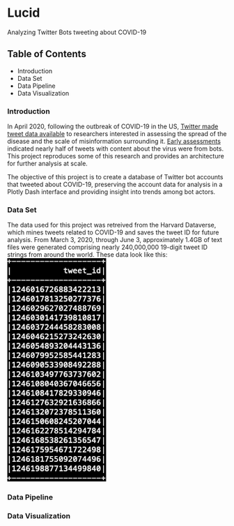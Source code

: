 # Lucid
Analyzing Twitter Bots tweeting about COVID-19

## Table of Contents
* Introduction
* Data Set
* Data Pipeline
* Data Visualization

### Introduction
In April 2020, following the outbreak of COVID-19 in the US, [Twitter made tweet data available](https://www.reuters.com/article/us-health-coronavirus-twitter-data/twitter-opens-up-data-for-researchers-to-study-covid-19-tweets-idUSKBN22B2Q1) to researchers interested in assessing the spread of the disease and the scale of misinformation surrounding it. [Early assessments](https://www.cbsnews.com/news/bots-account-for-nearly-half-of-twitter-accounts-spreading-coronavirus-misinformation-researchers-say/) indicated nearly half of tweets with content about the virus were from bots. This project reproduces some of this research and provides an architecture for further analysis at scale.

The objective of this project is to create a database of Twitter bot accounts that tweeted about COVID-19, preserving the account data for analysis in a Plotly Dash interface and providing insight into trends among bot actors.

### Data Set
The data used for this project was retreived from the Harvard Dataverse, which mines tweets related to COVID-19 and saves the tweet ID for future analysis. From March 3, 2020, through June 3, approximately 1.4GB of text files were generated comprising nearly 240,000,000 19-digit tweet ID strings from around the world. These data look like this: ![Data Example](/Images/Tweet_IDs.png)

### Data Pipeline


### Data Visualization

